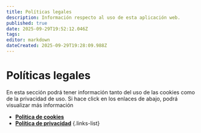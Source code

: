 ```yaml
---
title: Políticas legales
description: Información respecto al uso de esta aplicación web.
published: true
date: 2025-09-29T19:52:12.046Z
tags: 
editor: markdown
dateCreated: 2025-09-29T19:28:09.988Z
---
```


# Políticas legales
En esta sección podrá tener información tanto del uso de las cookies como de la privacidad de uso. Si hace click en los enlaces de abajo, podrá visualizar más información
- [**Politica de cookies**](/politicas/cookies-policy)
- [**Política de privacidad**](/politicas/privacy-policy)
  {.links-list}